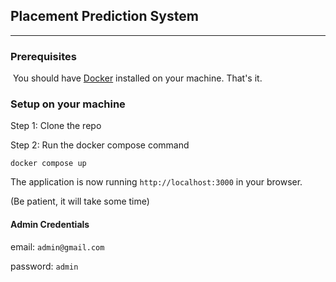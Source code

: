 ## Placement Prediction System

---

### Prerequisites

 You should have [Docker](docker.io) installed on your machine. That's it.

### Setup on your machine

Step 1: Clone the repo

Step 2: Run the docker compose command

```plaintext
docker compose up
```

The application is now running `http://localhost:3000` in your browser.

(Be patient, it will take some time)


#### Admin Credentials

email: `admin@gmail.com`

password: `admin`
